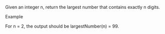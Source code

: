 Given an integer n, return the largest number that contains exactly n digits.

Example

For n = 2, the output should be
largestNumber(n) = 99.